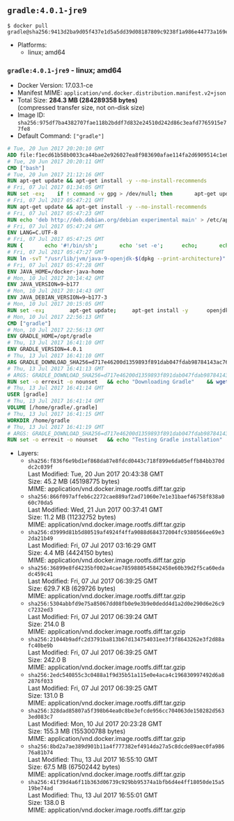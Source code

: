 ## `gradle:4.0.1-jre9`

```console
$ docker pull gradle@sha256:9413d2ba9d05f437e1d5a5dd39d08187809c9238f1a986e44773a169ea6f62f1
```

-	Platforms:
	-	linux; amd64

### `gradle:4.0.1-jre9` - linux; amd64

-	Docker Version: 17.03.1-ce
-	Manifest MIME: `application/vnd.docker.distribution.manifest.v2+json`
-	Total Size: **284.3 MB (284289358 bytes)**  
	(compressed transfer size, not on-disk size)
-	Image ID: `sha256:975df7ba4382707fae118b2bddf7d832e24510d242d86c3eafd7765915e77fe8`
-	Default Command: `["gradle"]`

```dockerfile
# Tue, 20 Jun 2017 20:20:10 GMT
ADD file:f1ecd61b58b0033ca44bae2e926027ea8f983690afae114fa2d6909514c1e660 in / 
# Tue, 20 Jun 2017 20:20:11 GMT
CMD ["bash"]
# Tue, 20 Jun 2017 21:12:16 GMT
RUN apt-get update && apt-get install -y --no-install-recommends 		ca-certificates 		curl 		wget 	&& rm -rf /var/lib/apt/lists/*
# Fri, 07 Jul 2017 01:34:05 GMT
RUN set -ex; 	if ! command -v gpg > /dev/null; then 		apt-get update; 		apt-get install -y --no-install-recommends 			gnupg2 			dirmngr 		; 		rm -rf /var/lib/apt/lists/*; 	fi
# Fri, 07 Jul 2017 05:47:21 GMT
RUN apt-get update && apt-get install -y --no-install-recommends 		bzip2 		unzip 		xz-utils 	&& rm -rf /var/lib/apt/lists/*
# Fri, 07 Jul 2017 05:47:23 GMT
RUN echo 'deb http://deb.debian.org/debian experimental main' > /etc/apt/sources.list.d/experimental.list
# Fri, 07 Jul 2017 05:47:24 GMT
ENV LANG=C.UTF-8
# Fri, 07 Jul 2017 05:47:25 GMT
RUN { 		echo '#!/bin/sh'; 		echo 'set -e'; 		echo; 		echo 'dirname "$(dirname "$(readlink -f "$(which javac || which java)")")"'; 	} > /usr/local/bin/docker-java-home 	&& chmod +x /usr/local/bin/docker-java-home
# Fri, 07 Jul 2017 05:47:27 GMT
RUN ln -svT "/usr/lib/jvm/java-9-openjdk-$(dpkg --print-architecture)" /docker-java-home
# Fri, 07 Jul 2017 05:47:28 GMT
ENV JAVA_HOME=/docker-java-home
# Mon, 10 Jul 2017 20:14:42 GMT
ENV JAVA_VERSION=9~b177
# Mon, 10 Jul 2017 20:14:43 GMT
ENV JAVA_DEBIAN_VERSION=9~b177-3
# Mon, 10 Jul 2017 20:15:05 GMT
RUN set -ex; 		apt-get update; 	apt-get install -y 		openjdk-9-jre-headless="$JAVA_DEBIAN_VERSION" 	; 	rm -rf /var/lib/apt/lists/*; 		[ "$(readlink -f "$JAVA_HOME")" = "$(docker-java-home)" ]; 		update-alternatives --get-selections | awk -v home="$(readlink -f "$JAVA_HOME")" 'index($3, home) == 1 { $2 = "manual"; print | "update-alternatives --set-selections" }'; 	update-alternatives --query java | grep -q 'Status: manual'
# Mon, 10 Jul 2017 22:56:13 GMT
CMD ["gradle"]
# Mon, 10 Jul 2017 22:56:13 GMT
ENV GRADLE_HOME=/opt/gradle
# Thu, 13 Jul 2017 16:41:10 GMT
ENV GRADLE_VERSION=4.0.1
# Thu, 13 Jul 2017 16:41:10 GMT
ARG GRADLE_DOWNLOAD_SHA256=d717e46200d1359893f891dab047fdab98784143ac76861b53c50dbd03b44fd4
# Thu, 13 Jul 2017 16:41:13 GMT
# ARGS: GRADLE_DOWNLOAD_SHA256=d717e46200d1359893f891dab047fdab98784143ac76861b53c50dbd03b44fd4
RUN set -o errexit -o nounset 	&& echo "Downloading Gradle" 	&& wget --no-verbose --output-document=gradle.zip "https://services.gradle.org/distributions/gradle-${GRADLE_VERSION}-bin.zip" 		&& echo "Checking download hash" 	&& echo "${GRADLE_DOWNLOAD_SHA256} *gradle.zip" | sha256sum --check - 		&& echo "Installing Gradle" 	&& unzip gradle.zip 	&& rm gradle.zip 	&& mv "gradle-${GRADLE_VERSION}" "${GRADLE_HOME}/" 	&& ln --symbolic "${GRADLE_HOME}/bin/gradle" /usr/bin/gradle 		&& echo "Adding gradle user and group" 	&& groupadd --system --gid 1000 gradle 	&& useradd --system --gid gradle --uid 1000 --shell /bin/bash --create-home gradle 	&& mkdir /home/gradle/.gradle 	&& chown --recursive gradle:gradle /home/gradle
# Thu, 13 Jul 2017 16:41:14 GMT
USER [gradle]
# Thu, 13 Jul 2017 16:41:14 GMT
VOLUME [/home/gradle/.gradle]
# Thu, 13 Jul 2017 16:41:15 GMT
WORKDIR /home/gradle
# Thu, 13 Jul 2017 16:41:19 GMT
# ARGS: GRADLE_DOWNLOAD_SHA256=d717e46200d1359893f891dab047fdab98784143ac76861b53c50dbd03b44fd4
RUN set -o errexit -o nounset 	&& echo "Testing Gradle installation" 	&& gradle --version
```

-	Layers:
	-	`sha256:f836f6e9bd1ef868da87e8fdcd0443c718f899e6da05effb84bb370ddc2c039f`  
		Last Modified: Tue, 20 Jun 2017 20:43:38 GMT  
		Size: 45.2 MB (45198775 bytes)  
		MIME: application/vnd.docker.image.rootfs.diff.tar.gzip
	-	`sha256:866f097affeb6c2272cae889af2ad71060e7e1e31baef46758f838a060c70da5`  
		Last Modified: Wed, 21 Jun 2017 00:37:41 GMT  
		Size: 11.2 MB (11232752 bytes)  
		MIME: application/vnd.docker.image.rootfs.diff.tar.gzip
	-	`sha256:d3999d81b5d80519af4924f4ffa9088d684372004fc9380566ee69e32da21b49`  
		Last Modified: Fri, 07 Jul 2017 03:16:29 GMT  
		Size: 4.4 MB (4424150 bytes)  
		MIME: application/vnd.docker.image.rootfs.diff.tar.gzip
	-	`sha256:36899e8fd4235bf002a4cae7859880545842458e60b39d2f5ca60edadc459c41`  
		Last Modified: Fri, 07 Jul 2017 06:39:25 GMT  
		Size: 629.7 KB (629726 bytes)  
		MIME: application/vnd.docker.image.rootfs.diff.tar.gzip
	-	`sha256:5304abbfd9e75a85067dd08fb0e9e3b9e0dedd4d1a2d0e290d6e26c9c7232ed3`  
		Last Modified: Fri, 07 Jul 2017 06:39:24 GMT  
		Size: 214.0 B  
		MIME: application/vnd.docker.image.rootfs.diff.tar.gzip
	-	`sha256:21044b9adfc2d3791ba813b67d134754031ee3f3f8643262e3f2d88afc40be9b`  
		Last Modified: Fri, 07 Jul 2017 06:39:25 GMT  
		Size: 242.0 B  
		MIME: application/vnd.docker.image.rootfs.diff.tar.gzip
	-	`sha256:2edc540855c3c0488a1f9d35b51a115e0e4aca4c196830997492d6a82876f033`  
		Last Modified: Fri, 07 Jul 2017 06:39:25 GMT  
		Size: 131.0 B  
		MIME: application/vnd.docker.image.rootfs.diff.tar.gzip
	-	`sha256:328dad85807a5f398b64ea0c8be3efcde956cc704063de150282d5633ed083c7`  
		Last Modified: Mon, 10 Jul 2017 20:23:28 GMT  
		Size: 155.3 MB (155300788 bytes)  
		MIME: application/vnd.docker.image.rootfs.diff.tar.gzip
	-	`sha256:8bd2a7ae389d901b11a4f777382ef4914da27a5c8dcde89aec0fa98676a81b74`  
		Last Modified: Thu, 13 Jul 2017 16:55:10 GMT  
		Size: 67.5 MB (67502442 bytes)  
		MIME: application/vnd.docker.image.rootfs.diff.tar.gzip
	-	`sha256:41f39d4a6f11b363d06739c929bb95374a1bfb6d4e4ff18050de15a519be74ad`  
		Last Modified: Thu, 13 Jul 2017 16:55:01 GMT  
		Size: 138.0 B  
		MIME: application/vnd.docker.image.rootfs.diff.tar.gzip
